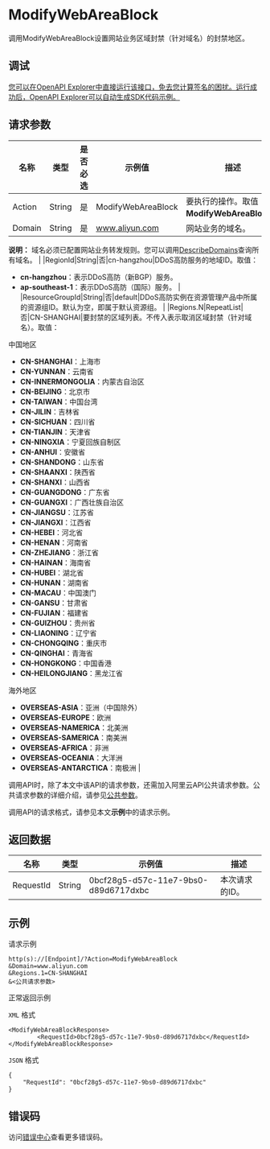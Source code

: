 # ModifyWebAreaBlock

调用ModifyWebAreaBlock设置网站业务区域封禁（针对域名）的封禁地区。

## 调试

[您可以在OpenAPI Explorer中直接运行该接口，免去您计算签名的困扰。运行成功后，OpenAPI Explorer可以自动生成SDK代码示例。](https://api.aliyun.com/#product=ddoscoo&api=ModifyWebAreaBlock&type=RPC&version=2020-01-01)

## 请求参数

|名称|类型|是否必选|示例值|描述|
|--|--|----|---|--|
|Action|String|是|ModifyWebAreaBlock|要执行的操作。取值：**ModifyWebAreaBlock**。 |
|Domain|String|是|www.aliyun.com|网站业务的域名。

 **说明：** 域名必须已配置网站业务转发规则。您可以调用[DescribeDomains](~~91724~~)查询所有域名。 |
|RegionId|String|否|cn-hangzhou|DDoS高防服务的地域ID。取值：

 -   **cn-hangzhou**：表示DDoS高防（新BGP）服务。
-   **ap-southeast-1**：表示DDoS高防（国际）服务。 |
|ResourceGroupId|String|否|default|DDoS高防实例在资源管理产品中所属的资源组ID。默认为空，即属于默认资源组。 |
|Regions.N|RepeatList|否|CN-SHANGHAI|要封禁的区域列表。不传入表示取消区域封禁（针对域名）。取值：

 中国地区

 -   **CN-SHANGHAI**：上海市
-   **CN-YUNNAN**：云南省
-   **CN-INNERMONGOLIA**：内蒙古自治区
-   **CN-BEIJING**：北京市
-   **CN-TAIWAN**：中国台湾
-   **CN-JILIN**：吉林省
-   **CN-SICHUAN**：四川省
-   **CN-TIANJIN**：天津省
-   **CN-NINGXIA**：宁夏回族自制区
-   **CN-ANHUI**：安徽省
-   **CN-SHANDONG**：山东省
-   **CN-SHAANXI**：陕西省
-   **CN-SHANXI**：山西省
-   **CN-GUANGDONG**：广东省
-   **CN-GUANGXI**：广西壮族自治区
-   **CN-JIANGSU**：江苏省
-   **CN-JIANGXI**：江西省
-   **CN-HEBEI**：河北省
-   **CN-HENAN**：河南省
-   **CN-ZHEJIANG**：浙江省
-   **CN-HAINAN**：海南省
-   **CN-HUBEI**：湖北省
-   **CN-HUNAN**：湖南省
-   **CN-MACAU**：中国澳门
-   **CN-GANSU**：甘肃省
-   **CN-FUJIAN**：福建省
-   **CN-GUIZHOU**：贵州省
-   **CN-LIAONING**：辽宁省
-   **CN-CHONGQING**：重庆市
-   **CN-QINGHAI**：青海省
-   **CN-HONGKONG**：中国香港
-   **CN-HEILONGJIANG**：黑龙江省

 海外地区

 -   **OVERSEAS-ASIA**：亚洲（中国除外）
-   **OVERSEAS-EUROPE**：欧洲
-   **OVERSEAS-NAMERICA**：北美洲
-   **OVERSEAS-SAMERICA**：南美洲
-   **OVERSEAS-AFRICA**：非洲
-   **OVERSEAS-OCEANIA**：大洋洲
-   **OVERSEAS-ANTARCTICA**：南极洲 |

调用API时，除了本文中该API的请求参数，还需加入阿里云API公共请求参数。公共请求参数的详细介绍，请参见[公共参数](~~157269~~)。

调用API的请求格式，请参见本文**示例**中的请求示例。

## 返回数据

|名称|类型|示例值|描述|
|--|--|---|--|
|RequestId|String|0bcf28g5-d57c-11e7-9bs0-d89d6717dxbc|本次请求的ID。 |

## 示例

请求示例

```
http(s)://[Endpoint]/?Action=ModifyWebAreaBlock
&Domain=www.aliyun.com
&Regions.1=CN-SHANGHAI
&<公共请求参数>
```

正常返回示例

`XML` 格式

```
<ModifyWebAreaBlockResponse>
        <RequestId>0bcf28g5-d57c-11e7-9bs0-d89d6717dxbc</RequestId>
</ModifyWebAreaBlockResponse>
```

`JSON` 格式

```
{
    "RequestId": "0bcf28g5-d57c-11e7-9bs0-d89d6717dxbc"
}
```

## 错误码

访问[错误中心](https://error-center.aliyun.com/status/product/ddoscoo)查看更多错误码。


